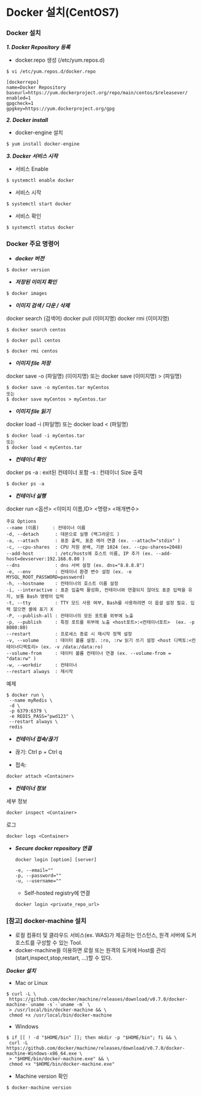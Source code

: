 # Docker 설치(CentOS7)

### Docker 설치

***1. Docker Repository 등록***

 - docker.repo 생성 (/etc/yum.repos.d)
 
 ```
 $ vi /etc/yum.repos.d/docker.repo
 
 [dockerrepo]
 name=Docker Repository
 baseurl=https://yum.dockerproject.org/repo/main/centos/$releasever/
 enabled=1
 gpgcheck=1
 gpgkey=https://yum.dockerproject.org/gpg
 ```

***2. Docker install***

 - docker-engine 설치
 
 ```
 $ yum install docker-engine
 ```

***3. Docker 서비스 시작***

 - 서비스 Enable
 ```
 $ systemctl enable docker
 ```
 
 - 서비스 시작
 ```
 $ systemctl start docker
 ```
 
 - 서비스 확인
 ```
 $ systemctl status docker
 ```

### Docker 주요 명령어

 - ***docker 버전***
 
 ```
 $ docker version
 ```

 - ***저장된 이미지 확인***
 
 ```
 $ docker images
 ```

 - ***이미지 검색 / 다운 / 삭제***
 
 docker search (검색어)
 docker pull (이미지명)
 docker rmi (이미지명)
 
 ```
 $ docker search centos
 
 $ docker pull centos
 
 $ docker rmi centos
 ```

 - ***이미지 file 저장***
 
 docker save -o (파일명) (이미지명)
 또는
 docker save (이미지명) > (파일명)

 ```
 $ docker save -o myCentos.tar myCentos
 또는
 $ docker save myCentos > myCentos.tar
 ```
 
 - ***이미지 file 읽기***

 docker load -i (파일명)
 또는
 docker load < (파일명)

 ```
 $ docker load -i myCentos.tar
 또는
 $ docker load < myCentos.tar
 ```

- ***컨테이너 확인***
 
 docker ps
  -a : exit된 컨테이너 포함
  -s : 컨테이너 Size 출력

 ```
 $ docker ps -a
 ```
 
  - ***컨테이너 실행***

 docker run <옵션> <이미지 이름,ID> <명령> <매개변수>
 ```
 주요 Options
 --name (이름)     : 컨테이너 이름
 -d, --detach      : 데몬으로 실행 (백그라운드 )
 -a, --attach      : 표준 출력, 표준 에러 연결 (ex. --attach="stdin" )
 -c, --cpu-shares  : CPU 자원 분배, 기본 1024 (ex. --cpu-shares=2048)
 --add-host        : /etc/hosts에 호스트 이름, IP 추가 (ex. --add-host=devserver:192.168.0.80 )
 --dns             : dns 서버 설정 (ex. dns="8.8.8.8")
 -e, --env         : 컨테이너 환경 변수 설정 (ex. -e MYSQL_ROOT_PASSWORD=password)
 -h, --hostname    : 컨테이너의 호스트 이름 설정
 -i, --interactive : 표준 입출력 활성화, 컨테이너와 연결되지 않아도 표준 입력을 유지, 보통 Bash 명령어 입력
 -t, --tty         : TTY 모드 사용 여부, Bash를 사용하려면 이 옵셜 설정 필요. 입력 않으면 셸에 표기 X
 -P, --publish-all : 컨테이너의 모든 포트를 외부에 노출
 -p, --publish     : 특정 포트를 위부에 노출 <host포트>:<컨테이너포트>  (ex. -p 8080:80)
 --restart         : 프로세스 종료 시 재시작 정책 설정
 -v, --volume      : 데이터 볼륨 설정. :ro, :rw 읽기 쓰기 설정 <host 디렉토:<컨테이너디렉토리> (ex. -v /data:/data:ro)
 --volume-from     : 데이터 볼륨 컨테이너 연결 (ex. --volume-from = "data:rw" )
 -w, --workdir     : 컨테이너
 --restart always  : 재시작
 ```
 
 예제
 ```
 $ docker run \
  --name myRedis \
  -d \
  -p 6379:6379 \
  -e REDIS_PASS="pwd123" \
  --restart always \
  redis
 ```

- ***컨테이너 접속/끊기***

 - 끊기:  Ctrl p + Ctrl q
 

 - 접속:
 ```
 docker attach <Container>
 ```

- ***컨테이너 정보***
 
세부 정보

 ```
 docker inspect <Container>
 ```
 
 로그

 ```
 docker logs <Container>
 ```
 
 

- ***Secure docker repository 연결***

  ```
  docker login [option] [server]

  -e, --email=""
  -p, --password=""
  -u, --username=""
  ```
 
  * Self-hosted registry에 연결
  ```
  docker login <private_repo_url>
  ```


### [참고] docker-machine 설치

 - 로컬 컴퓨터 및 클라우드 서비스(ex. WAS)가 제공하는 인스턴스, 원격 서버에 도커 호스트를 구성할 수 있는 Tool.
 - docker-machine을 이용하면 로컬 또는 원격의 도커에 Host를 관리(start,inspect,stop,restart, ...)할 수 있다.

 [docker 공식 페이지]: https://docs.docker.com/machine/overview

 ***Docker 설치***
 
  - Mac or Linux
  ```
  $ curl -L \
   https://github.com/docker/machine/releases/download/v0.7.0/docker-machine-`uname -s`-`uname -m` \
   > /usr/local/bin/docker-machine && \
   chmod +x /usr/local/bin/docker-machine
  ```

  - Windows
  ```
  $ if [[ ! -d "$HOME/bin" ]]; then mkdir -p "$HOME/bin"; fi && \
   curl -L https://github.com/docker/machine/releases/download/v0.7.0/docker-machine-Windows-x86_64.exe \
   > "$HOME/bin/docker-machine.exe" && \
   chmod +x "$HOME/bin/docker-machine.exe"
  ```

  - Machine version 확인
  ```
  $ docker-machine version
  ```
